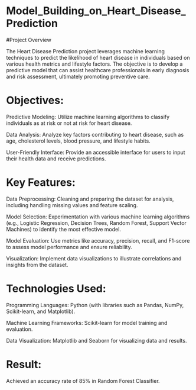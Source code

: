 # Model_Building_on_Heart_Disease_Prediction

#Project Overview

The Heart Disease Prediction project leverages machine learning techniques to predict the likelihood of heart disease in individuals based on various health metrics and lifestyle factors. The objective is to develop a predictive model that can assist healthcare professionals in early diagnosis and risk assessment, ultimately promoting preventive care.

# Objectives:

Predictive Modeling: Utilize machine learning algorithms to classify individuals as at risk or not at risk for heart disease.

Data Analysis: Analyze key factors contributing to heart disease, such as age, cholesterol levels, blood pressure, and lifestyle habits.

User-Friendly Interface: Provide an accessible interface for users to input their health data and receive predictions.

# Key Features:

Data Preprocessing: Cleaning and preparing the dataset for analysis, including handling missing values and feature scaling.

Model Selection: Experimentation with various machine learning algorithms (e.g., Logistic Regression, Decision Trees, Random Forest, Support Vector Machines) to identify the most effective model.

Model Evaluation: Use metrics like accuracy, precision, recall, and F1-score to assess model performance and ensure reliability.

Visualization: Implement data visualizations to illustrate correlations and insights from the dataset.

# Technologies Used:

Programming Languages: Python (with libraries such as Pandas, NumPy, Scikit-learn, and Matplotlib).

Machine Learning Frameworks: Scikit-learn for model training and evaluation.

Data Visualization: Matplotlib and Seaborn for visualizing data and results.

# Result:

Achieved an accuracy rate of 85% in Random Forest Classifier.
